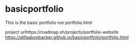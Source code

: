 # basicportfolio
This is the basic portfolio run portfolio.html

project urlhttps://roadmap.sh/projects/portfolio-website
https://alifaaboobacker.github.io/basicportfolio/portfolio.html
